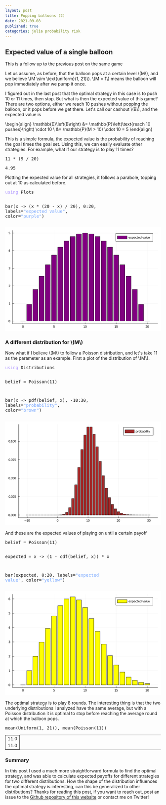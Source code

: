 ```yaml
---
layout: post
title: Popping balloons (2)
date: 2021-09-08
published: true
categories: julia probability risk
---
```


<script type="text/javascript" src="http://cdn.mathjax.org/mathjax/latest/MathJax.js?config=TeX-AMS-MML_HTMLorMML"></script>

<div id="outline-container-org77d1cb6" class="outline-2">
<h2 id="org77d1cb6">Expected value of a single balloon</h2>
<div class="outline-text-2" id="text-org77d1cb6">
This is a follow up to the <a class="prev" href="{{page.previous.url}}">previous</a> post on the same game

<p>
Let us assume, as before, that the balloon pops at a certain level
\(M\), and we believe \(M \sim \text{uniform}(1, 21)\). \(M = 1\) means the
balloon will pop immediately after we pump it once. 
</p>

<p>
I figured out in the last post that the optimal strategy in this case
is to push 10 or 11 times, then stop. But what is then the expected
value of this game?  There are two options, either we reach 10 pushes
without popping the balloon, or it pops before we get there. Let's
call our cashout \(B\), and the expected value is
</p>

\begin{align}
\mathbb{E}\left(B\right) &= \mathbb{P}\left(\text{reach 10
pushes}\right) \cdot 10 \\
&= \mathbb{P}(M > 10) \cdot 10 = 5
\end{align}

<p>
This is a simple formula, the expected value is the probability of
reaching the goal times the goal set. Using this, we can easily
evaluate other strategies. For example, what if our
strategy is to play 11 times?
</p>

<div class="org-src-container">
<pre class="src src-ess-julia">11 * (9 / 20)
</pre>
</div>

<pre class="example">
4.95
</pre>


<p>
Plotting the expected value for all strategies, it follows a parabole,
topping out at 10 as calculated before.
</p>

<div class="org-src-container">
<pre class="src src-ess-julia"><span style="color: #b6a0ff;">using</span> Plots

bar(x -&gt; (x * (20 - x) / 20), 0:20, labels=<span style="color: #79a8ff;">"expected value"</span>, color=<span style="color: #79a8ff;">"purple"</span>)
</pre>
</div>


<div id="org49470da" class="figure">
<p><img src="/assets/images/uniformexpected.png" alt="uniformexpected.png" />
</p>
</div>
</div>

<div id="outline-container-org011668b" class="outline-3">
<h3 id="org011668b">A different distribution for \(M\)</h3>
<div class="outline-text-3" id="text-org011668b">
<p>
Now what if I believe \(M\) to follow a Poisson distribution, and let's
take 11 as the parameter as an example. First a plot of the distribution of \(M\).
</p>

<div class="org-src-container">
<pre class="src src-ess-julia"><span style="color: #b6a0ff;">using</span> Distributions

belief = Poisson(11)

bar(x -&gt; pdf(belief, x), -10:30, labels=<span style="color: #79a8ff;">"probability"</span>, color=<span style="color: #79a8ff;">"brown"</span>)
</pre>
</div>


<div id="orgac698f4" class="figure">
<p><img src="/assets/images/poissondist.png" alt="poissondist.png" />
</p>
</div>

<p>
And these are the expected values of playing on until a certain payoff
</p>

<div class="org-src-container">
<pre class="src src-ess-julia">belief = Poisson(11)

expected = x -&gt; (1 - cdf(belief, x)) * x

bar(expected, 0:20, labels=<span style="color: #79a8ff;">"expected value"</span>, color=<span style="color: #79a8ff;">"yellow"</span>)
</pre>
</div>


<div id="orgcbce420" class="figure">
<p><img src="/assets/images/poissonexp.png" alt="poissonexp.png" />
</p>
</div>

<p>
The optimal strategy is to play 8 rounds. The interesting thing is
that the two underlying distributions I analyzed have the same
average, but with a Poisson distribution it is optimal to stop before
reaching the average round at which the balloon pops. 
</p>

<div class="org-src-container">
<pre class="src src-ess-julia">mean(Uniform(1, 21)), mean(Poisson(11))
</pre>
</div>

<table border="2" cellspacing="0" cellpadding="6" rules="groups" frame="hsides">


<colgroup>
<col  class="org-right" />
</colgroup>
<tbody>
<tr>
<td class="org-right">11.0</td>
</tr>

<tr>
<td class="org-right">11.0</td>
</tr>
</tbody>
</table>
</div>
</div>

<div id="outline-container-org5de8d4c" class="outline-3">
<h3 id="org5de8d4c">Summary</h3>
<div class="outline-text-3" id="text-org5de8d4c">
<p>
In this post I used a much more straightforward formula to find the
optimal strategy, and was able to calculate expected payoffs for
different strategies for two different distributions. How the shape of
the distribution influences the optimal strategy is interesting, can
this be generalized to other distributions? Thanks for reading this
post, if you want to reach out, post an issue to the <a href="https://github.com/Gijs-Koot/Gijs-Koot.github.io">Github repository
of this website</a> or contact me on Twitter!
</p>
</div>
</div>
</div>
